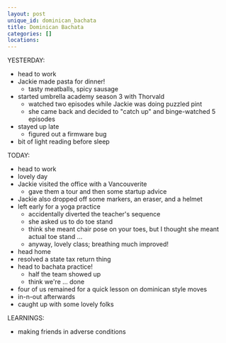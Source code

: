 ```yaml
---
layout: post
unique_id: dominican_bachata
title: Dominican Bachata
categories: []
locations: 
---
```


YESTERDAY:
* head to work
* Jackie made pasta for dinner!
  * tasty meatballs, spicy sausage
* started umbrella academy season 3 with Thorvald
  * watched two episodes while Jackie was doing puzzled pint
  * she came back and decided to "catch up" and binge-watched 5 episodes
* stayed up late
  * figured out a firmware bug
* bit of light reading before sleep

TODAY:
* head to work
* lovely day
* Jackie visited the office with a Vancouverite
  * gave them a tour and then some startup advice
* Jackie also dropped off some markers, an eraser, and a helmet
* left early for a yoga practice
  * accidentally diverted the teacher's sequence
  * she asked us to do toe stand
  * think she meant chair pose on your toes, but I thought she meant actual toe stand ...
  * anyway, lovely class; breathing much improved!
* head home
* resolved a state tax return thing
* head to bachata practice!
  * half the team showed up
  * think we're ... done
* four of us remained for a quick lesson on dominican style moves
* in-n-out afterwards
* caught up with some lovely folks

LEARNINGS:
* making friends in adverse conditions
